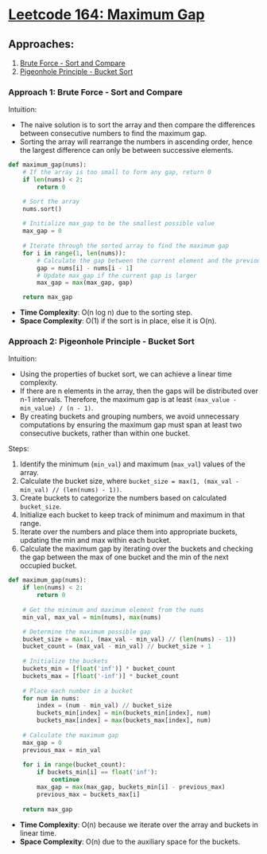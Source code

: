 # [Leetcode 164: Maximum Gap](https://leetcode.com/problems/maximum-gap/)

## Approaches:
1. [Brute Force - Sort and Compare](#approach-1-brute-force---sort-and-compare)
2. [Pigeonhole Principle - Bucket Sort](#approach-2-pigeonhole-principle---bucket-sort)


### Approach 1: Brute Force - Sort and Compare

Intuition:
- The naive solution is to sort the array and then compare the differences between consecutive numbers to find the maximum gap.
- Sorting the array will rearrange the numbers in ascending order, hence the largest difference can only be between successive elements.

```python
def maximum_gap(nums):
    # If the array is too small to form any gap, return 0
    if len(nums) < 2:
        return 0

    # Sort the array
    nums.sort()
    
    # Initialize max_gap to be the smallest possible value
    max_gap = 0
    
    # Iterate through the sorted array to find the maximum gap
    for i in range(1, len(nums)):
        # Calculate the gap between the current element and the previous one
        gap = nums[i] - nums[i - 1]
        # Update max_gap if the current gap is larger
        max_gap = max(max_gap, gap)

    return max_gap
```

- **Time Complexity**: O(n log n) due to the sorting step.
- **Space Complexity**: O(1) if the sort is in place, else it is O(n).


### Approach 2: Pigeonhole Principle - Bucket Sort

Intuition:
- Using the properties of bucket sort, we can achieve a linear time complexity.
- If there are n elements in the array, then the gaps will be distributed over n-1 intervals. Therefore, the maximum gap is at least `(max_value - min_value) / (n - 1)`.
- By creating buckets and grouping numbers, we avoid unnecessary computations by ensuring the maximum gap must span at least two consecutive buckets, rather than within one bucket.

Steps:
1. Identify the minimum (`min_val`) and maximum (`max_val`) values of the array.
2. Calculate the bucket size, where `bucket_size = max(1, (max_val - min_val) // (len(nums) - 1))`.
3. Create buckets to categorize the numbers based on calculated `bucket_size`.
4. Initialize each bucket to keep track of minimum and maximum in that range.
5. Iterate over the numbers and place them into appropriate buckets, updating the min and max within each bucket.
6. Calculate the maximum gap by iterating over the buckets and checking the gap between the max of one bucket and the min of the next occupied bucket.

```python
def maximum_gap(nums):
    if len(nums) < 2:
        return 0
        
    # Get the minimum and maximum element from the nums
    min_val, max_val = min(nums), max(nums)

    # Determine the maximum possible gap
    bucket_size = max(1, (max_val - min_val) // (len(nums) - 1))
    bucket_count = (max_val - min_val) // bucket_size + 1
    
    # Initialize the buckets
    buckets_min = [float('inf')] * bucket_count
    buckets_max = [float('-inf')] * bucket_count
    
    # Place each number in a bucket
    for num in nums:
        index = (num - min_val) // bucket_size
        buckets_min[index] = min(buckets_min[index], num)
        buckets_max[index] = max(buckets_max[index], num)
    
    # Calculate the maximum gap
    max_gap = 0
    previous_max = min_val
    
    for i in range(bucket_count):
        if buckets_min[i] == float('inf'):
            continue
        max_gap = max(max_gap, buckets_min[i] - previous_max)
        previous_max = buckets_max[i]
        
    return max_gap
```

- **Time Complexity**: O(n) because we iterate over the array and buckets in linear time.
- **Space Complexity**: O(n) due to the auxiliary space for the buckets.

